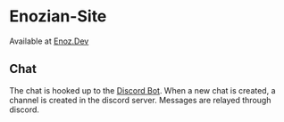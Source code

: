 # Enozian-Site

Available at [Enoz.Dev](https://enoz.dev)

## Chat

The chat is hooked up to the [Discord Bot](chatter-bot/). When a new chat is created, a channel is created in the discord server. Messages are relayed through discord.

